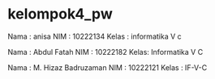 # kelompok4_pw

Nama : anisa
NIM : 10222134
Kelas : informatika V c

Nama : Abdul Fatah
NIM  : 10222182
Kelas: Informatika V C

Nama : M. Hizaz Badruzaman
NIM : 10222121
Kelas : IF-V-C